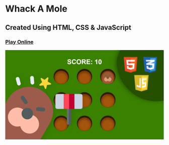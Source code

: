 # Whack A Mole
## Created Using HTML, CSS & JavaScript


### [Play Online](https://whack-a-mole-1.netlify.app//)

![game preview](/assets/preview.png)
